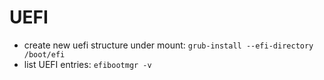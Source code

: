 # UEFI

* create new uefi structure under mount: `grub-install --efi-directory /boot/efi`
* list UEFI entries: `efibootmgr -v`
